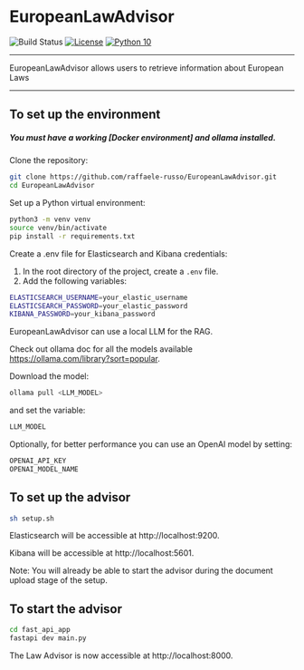 # EuropeanLawAdvisor


![Build Status](https://github.com/raffaele-russo/EuropeanLawAdvisor/actions/workflows/pylint.yml/badge.svg)
[![License](https://img.shields.io/badge/License-MIT-blue.svg)](https://opensource.org/licenses/MIT)
[![Python 10](https://img.shields.io/badge/Python%20%7C%203.10-green.svg)](https://shields.io/)

----

EuropeanLawAdvisor allows users to retrieve information about European Laws 

----

## To set up the environment


##### You must have a working [Docker environment] and ollama installed.
Clone the repository:
   ```bash
   git clone https://github.com/raffaele-russo/EuropeanLawAdvisor.git
   cd EuropeanLawAdvisor
```

Set up a Python virtual environment:
```bash
python3 -m venv venv
source venv/bin/activate
pip install -r requirements.txt
```
Create a .env file for Elasticsearch and Kibana credentials:
1. In the root directory of the project, create a `.env` file.
2. Add the following variables:

```bash
ELASTICSEARCH_USERNAME=your_elastic_username
ELASTICSEARCH_PASSWORD=your_elastic_password
KIBANA_PASSWORD=your_kibana_password
```
EuropeanLawAdvisor can use a local LLM for the RAG.

Check out ollama doc for all the models available https://ollama.com/library?sort=popular.

Download the model:
```bash
ollama pull <LLM_MODEL>
```

and set the variable:
```bash
LLM_MODEL
```
Optionally, for better performance you can use an OpenAI model by setting:
```bash
OPENAI_API_KEY
OPENAI_MODEL_NAME
```
## To set up the advisor
```bash
sh setup.sh
```
Elasticsearch will be accessible at http://localhost:9200.

Kibana will be accessible at http://localhost:5601.

Note: You will already be able to start the advisor during the document upload stage of the setup.

## To start the advisor

```bash
cd fast_api_app 
fastapi dev main.py
```

The Law Advisor is now accessible at http://localhost:8000.
